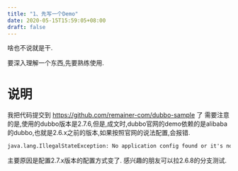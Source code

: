 ```yaml
---
title: "1、先写一个Demo"
date: 2020-05-15T15:59:05+08:00
draft: false
---
```


啥也不说就是干.
<!--more-->

要深入理解一个东西,先要熟练使用.

# 说明
我把代码提交到 https://github.com/remainer-com/dubbo-sample 了
需要注意的是,使用的dubbo版本是2.7.6,但是,成文时,dubbo官网的demo依赖的是alibaba的dubbo,也就是2.6.x之前的版本,如果按照官网的说法配置,会报错.
``` txt
java.lang.IllegalStateException: No application config found or it's not a valid config! Please add <dubbo:application name="..." /> to your spring config.
```
主要原因是配置2.7.x版本的配置方式变了.
感兴趣的朋友可以拉2.6.8的分支测试.

# 
